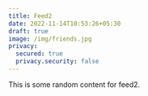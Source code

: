 ```yaml
---
title: Feed2
date: 2022-11-14T10:53:26+05:30
draft: true
image: /img/friends.jpg
privacy:
  secured: true
  privacy.security: false
---
```



This is some random content for feed2.